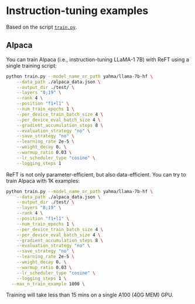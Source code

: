 # Instruction-tuning examples

Based on the script [`train.py`](https://github.com/frankaging/pyreft/blob/main/examples/alpaca/train.py).

## Alpaca

You can train Alpaca (i.e., instruction-tuning LLaMA-1 7B) with ReFT using a single training script:

```bash
python train.py --model_name_or_path yahma/llama-7b-hf \
	--data_path ./alpaca_data.json \
	--output_dir ./test/ \
	--layers "8;19" \
	--rank 4 \
	--position "f1+l1" \
	--num_train_epochs 1 \
	--per_device_train_batch_size 4 \
	--per_device_eval_batch_size 4 \
	--gradient_accumulation_steps 8 \
	--evaluation_strategy "no" \
	--save_strategy "no" \
	--learning_rate 2e-5 \
	--weight_decay 0. \
	--warmup_ratio 0.03 \
	--lr_scheduler_type "cosine" \
	--logging_steps 1
```

ReFT is not only parameter-efficient, but also data-efficient. You can try to train Alpaca with 1K examples:

```bash
python train.py --model_name_or_path yahma/llama-7b-hf \
	--data_path ./alpaca_data.json \
	--output_dir ./test/ \
	--layers "8;19" \
	--rank 4 \
	--position "f1+l1" \
	--num_train_epochs 1 \
	--per_device_train_batch_size 4 \
	--per_device_eval_batch_size 4 \
	--gradient_accumulation_steps 8 \
	--evaluation_strategy "no" \
	--save_strategy "no" \
	--learning_rate 2e-5 \
	--weight_decay 0. \
	--warmup_ratio 0.03 \
	--lr_scheduler_type "cosine" \
	--logging_steps 1 \
  --max_n_train_example 1000 \
```

Training will take less than 15 mins on a single A100 (40G MEM) GPU.
